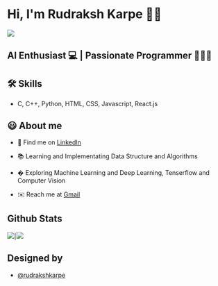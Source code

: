 
# Hi, I'm Rudraksh Karpe 👋🏻
<img src="https://i.ibb.co/RBpfTss/Linked-In-Banner.png">
  
## AI Enthusiast 💻 | Passionate Programmer 👨🏻‍💻 


## 🛠 Skills
- C, C++, Python, HTML, CSS, Javascript, React.js

  
## 😃 About me 
 - 🍳 Find me on [LinkedIn](https://awesomeopensource.com/project/elangosundar/awesome-README-templates)
 
 - 📚 Learning and Implementating Data Structure and Algorithms
 
 - � Exploring Machine Learning and Deep Learning, Tenserflow and Computer Vision
 
 - ✉️ Reach me at [Gmail](rudraksh.karpe@gmail.com)

  


## Github Stats

<img src="https://github-readme-stats.vercel.app/api?username=rudrakshkarpe&&show_icons=true&count_private=true&theme=github_dark">|<img src="https://github-readme-streak-stats.herokuapp.com/?user=rudrakshkarpe&theme=blueberry_duo"/>


## Designed by 

- [@rudrakshkarpe](https://www.github.com/rudrakshkarpe)

  
